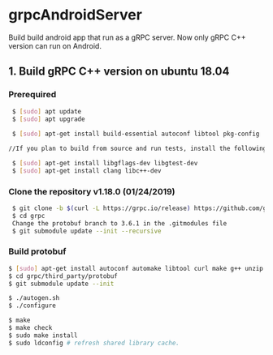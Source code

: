 # grpcAndroidServer
Build build android app that run as a gRPC server. Now only gRPC C++ version can run on Android.

##  1. Build gRPC C++ version on ubuntu 18.04
### Prerequired
```sh
 $ [sudo] apt update
 $ [sudo] apt upgrade
 
 $ [sudo] apt-get install build-essential autoconf libtool pkg-config

//If you plan to build from source and run tests, install the following as well:

 $ [sudo] apt-get install libgflags-dev libgtest-dev
 $ [sudo] apt-get install clang libc++-dev
```
### Clone the repository v1.18.0 (01/24/2019)
```sh
 $ git clone -b $(curl -L https://grpc.io/release) https://github.com/grpc/grpc
 $ cd grpc
 Change the protobuf branch to 3.6.1 in the .gitmodules file
 $ git submodule update --init --recursive
 ```
 ### Build protobuf
 ```sh
 $ [sudo] apt-get install autoconf automake libtool curl make g++ unzip
 $ cd grpc/third_party/protobuf
 $ git submodule update --init
 
 $ ./autogen.sh
 $ ./configure
 
 $ make
 $ make check
 $ sudo make install
 $ sudo ldconfig # refresh shared library cache.
  ```
